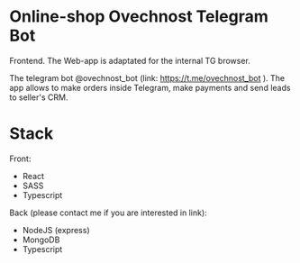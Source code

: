 # Online-shop Ovechnost Telegram Bot

Frontend. The Web-app is adaptated for the internal TG browser.

The telegram bot @ovechnost_bot (link: https://t.me/ovechnost_bot ). The app allows to make orders inside Telegram, make payments and send leads to seller's CRM.

# Stack

Front:
- React
- SASS
- Typescript

Back (please contact me if you are interested in link):
- NodeJS (express)
- MongoDB
- Typescript






